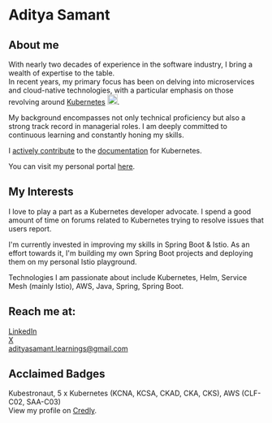 # Aditya Samant

## About me
With nearly two decades of experience in the software industry, I bring a wealth of
expertise to the table.  
In recent years, my primary focus has been on delving into microservices and
cloud-native technologies, with a particular emphasis on those revolving around [Kubernetes](https://kubernetes.io/) <img src="https://upload.wikimedia.org/wikipedia/commons/3/39/Kubernetes_logo_without_workmark.svg" width="20" height="20" />.

My background encompasses not only technical proficiency but also a strong track record in managerial roles. I am deeply committed to continuous learning and constantly honing my skills.

I [actively contribute](https://adityasamant-learnings.com/blog/1/kubernetes/kubernetes-contributions.html) to the [documentation](https://github.com/kubernetes/website) for Kubernetes.

You can visit my personal portal [here](https://adityasamant.dev).

## My Interests
I love to play a part as a Kubernetes developer advocate. I spend a good amount of time on forums related to Kubernetes trying to resolve issues that users report.

I'm currently invested in improving my skills in Spring Boot & Istio.
As an effort towards it, I'm building my own Spring Boot projects and deploying them on my personal Istio playground.

Technologies I am passionate about include Kubernetes, Helm, Service Mesh (mainly Istio), AWS, Java, Spring, Spring Boot.

## Reach me at:
[LinkedIn](www.linkedin.com/in/aditya-samant)  
[X](https://twitter.com/adityaoncloud)  
adityasamant.learnings@gmail.com


## Acclaimed Badges
Kubestronaut, 5 x Kubernetes (KCNA, KCSA, CKAD, CKA, CKS), AWS (CLF-C02, SAA-C03)  
View my profile on [Credly](https://www.credly.com/users/adityasamant/badges).



<!--
**adityasamant25/adityasamant25** is a ✨ _special_ ✨ repository because its `README.md` (this file) appears on your GitHub profile.

Here are some ideas to get you started:

- 🔭 I’m currently working on ...
- 🌱 I’m currently learning ...
- 👯 I’m looking to collaborate on ...
- 🤔 I’m looking for help with ...
- 💬 Ask me about ...
- 📫 How to reach me: ...
- 😄 Pronouns: ...
- ⚡ Fun fact: ...
-->
